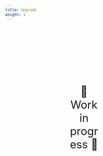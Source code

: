 ```yaml
---
title: Upgrade
weight: 1
---
```

<div style="text-align: center; font-size:2.5em;margin: 200px;">🚧 Work in progress 🚧</div>